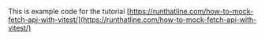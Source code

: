 This is example code for the tutorial
[https://runthatline.com/how-to-mock-fetch-api-with-vitest/](https://runthatline.com/how-to-mock-fetch-api-with-vitest/)
